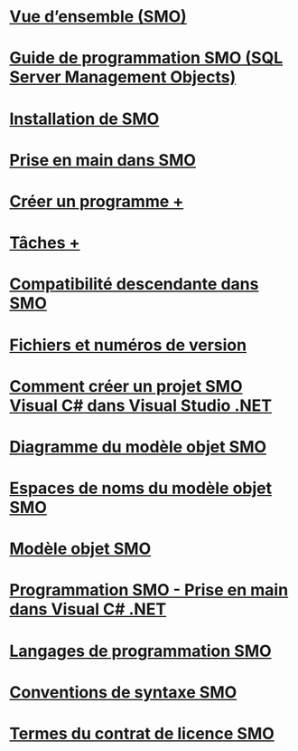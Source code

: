 # [Vue d’ensemble (SMO)](overview-smo.md)
# [Guide de programmation SMO (SQL Server Management Objects)](sql-server-management-objects-smo-programming-guide.md)
# [Installation de SMO](installing-smo.md)
# [Prise en main dans SMO](getting-started-in-smo.md)
# [Créer un programme +](../../relational-databases/server-management-objects-smo/create-program/calling-methods.md)
# [Tâches +](../../relational-databases/server-management-objects-smo/tasks/backing-up-and-restoring-databases-and-transaction-logs.md)
# [Compatibilité descendante dans SMO](backward-compatibility-in-smo.md)
# [Fichiers et numéros de version](files-and-version-numbers.md)
# [Comment créer un projet SMO Visual C# dans Visual Studio .NET](how-to-create-a-visual-csharp-smo-project-in-visual-studio-net.md)
# [Diagramme du modèle objet SMO](smo-object-model-diagram.md)
# [Espaces de noms du modèle objet SMO](smo-object-model-namespaces.md)
# [Modèle objet SMO](smo-object-model.md)
# [Programmation SMO - Prise en main dans Visual C# .NET](smo-programming-getting-started-in-visual-csharp-net.md)
# [Langages de programmation SMO](smo-programming-languages.md)
# [Conventions de syntaxe SMO](smo-syntax-conventions.md)
# [Termes du contrat de licence SMO](smo-license-terms.md)
